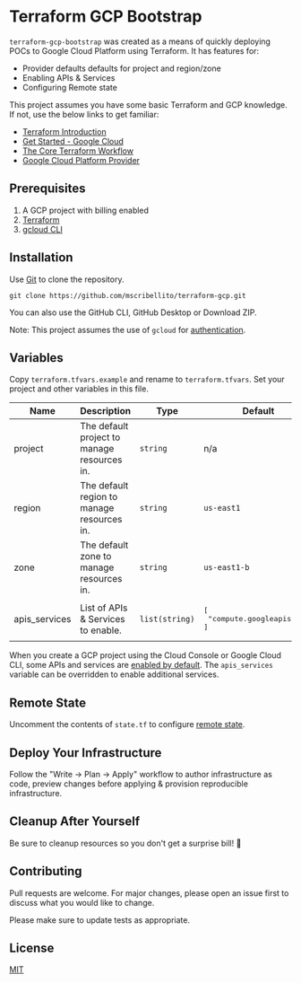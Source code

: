 # Terraform GCP Bootstrap

`terraform-gcp-bootstrap` was created as a means of quickly deploying POCs to Google Cloud Platform using Terraform. It has features for:

* Provider defaults defaults for project and region/zone
* Enabling APIs & Services
* Configuring Remote state

This project assumes you have some basic Terraform and GCP knowledge. If not, use the below links to get familiar:

* [Terraform Introduction](https://www.terraform.io/intro)
* [Get Started - Google Cloud](https://learn.hashicorp.com/collections/terraform/gcp-get-started)
* [The Core Terraform Workflow](https://www.terraform.io/intro/core-workflow)
* [Google Cloud Platform Provider](https://registry.terraform.io/providers/hashicorp/google/latest/docs)

## Prerequisites

1. A GCP project with billing enabled
2. [Terraform](https://www.terraform.io/downloads)
3. [gcloud CLI](https://cloud.google.com/sdk/docs/install)

## Installation

Use [Git](https://git-scm.com/) to clone the repository.

```
git clone https://github.com/mscribellito/terraform-gcp.git
```

You can also use the GitHub CLI, GitHub Desktop or Download ZIP.

Note: This project assumes the use of `gcloud` for [authentication](https://registry.terraform.io/providers/hashicorp/google/latest/docs/guides/provider_reference#authentication).

## Variables

Copy `terraform.tfvars.example` and rename to `terraform.tfvars`. Set your project and other variables in this file.

| Name | Description | Type | Default | Required
| ---- | ----------- | ---- | ------- | --------
| project | The default project to manage resources in. | `string` |  n/a | yes
| region | The default region to manage resources in. | `string` | `us-east1` | no
| zone | The default zone to manage resources in. | `string` | `us-east1-b` | no
| apis_services | List of APIs & Services to enable. | `list(string)` | <pre>[<br>  "compute.googleapis.com"<br>]</pre> | no

When you create a GCP project using the Cloud Console or Google Cloud CLI, some APIs and services are [enabled by default](https://cloud.google.com/service-usage/docs/enabled-service#default). The `apis_services` variable can be overridden to enable additional services.

## Remote State

Uncomment the contents of `state.tf` to configure [remote state](https://www.terraform.io/language/settings/backends/gcs).

## Deploy Your Infrastructure

Follow the "Write -> Plan -> Apply" workflow to author infrastructure as code, preview changes before applying & provision reproducible infrastructure.

## Cleanup After Yourself

Be sure to cleanup resources so you don't get a surprise bill! :slightly_smiling_face:

## Contributing

Pull requests are welcome. For major changes, please open an issue first to discuss what you would like to change.

Please make sure to update tests as appropriate.

## License

[MIT](https://choosealicense.com/licenses/mit/)